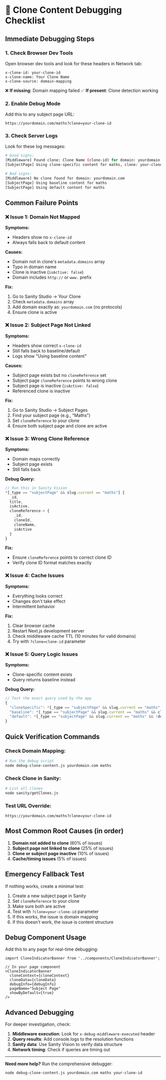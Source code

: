 # 🔧 Clone Content Debugging Checklist

## Immediate Debugging Steps

### 1. **Check Browser Dev Tools**
Open browser dev tools and look for these headers in Network tab:

```
x-clone-id: your-clone-id
x-clone-name: Your Clone Name  
x-clone-source: domain-mapping
```

❌ **If missing**: Domain mapping failed
✅ **If present**: Clone detection working

### 2. **Enable Debug Mode**
Add this to any subject page URL:
```
https://yourdomain.com/maths?clone=your-clone-id
```

### 3. **Check Server Logs**
Look for these log messages:

```bash
# Good signs:
[Middleware] Found clone: Clone Name (clone-id) for domain: yourdomain.com
[SubjectPage] Using clone-specific content for maths, clone: your-clone-id

# Bad signs:
[Middleware] No clone found for domain: yourdomain.com
[SubjectPage] Using baseline content for maths
[SubjectPage] Using default content for maths
```

## Common Failure Points

### ❌ **Issue 1: Domain Not Mapped**

**Symptoms:**
- Headers show no `x-clone-id`
- Always falls back to default content

**Causes:**
- Domain not in clone's `metadata.domains` array
- Typo in domain name
- Clone is inactive (`isActive: false`)
- Domain includes `http://` or `www.` prefix

**Fix:**
1. Go to Sanity Studio → Your Clone
2. Check `metadata.domains` array
3. Add domain exactly as: `yourdomain.com` (no protocols)
4. Ensure clone is active

### ❌ **Issue 2: Subject Page Not Linked**

**Symptoms:**
- Headers show correct `x-clone-id`
- Still falls back to baseline/default
- Logs show "Using baseline content"

**Causes:**
- Subject page exists but no `cloneReference` set
- Subject page `cloneReference` points to wrong clone
- Subject page is inactive (`isActive: false`)
- Referenced clone is inactive

**Fix:**
1. Go to Sanity Studio → Subject Pages
2. Find your subject page (e.g., "Maths")
3. Set `cloneReference` to your clone
4. Ensure both subject page and clone are active

### ❌ **Issue 3: Wrong Clone Reference**

**Symptoms:**
- Domain maps correctly
- Subject page exists
- Still falls back

**Debug Query:**
```javascript
// Run this in Sanity Vision
*[_type == "subjectPage" && slug.current == "maths"] {
  _id,
  title,
  isActive,
  cloneReference-> {
    _id,
    cloneId,
    cloneName,
    isActive
  }
}
```

**Fix:**
- Ensure `cloneReference` points to correct clone ID
- Verify clone ID format matches exactly

### ❌ **Issue 4: Cache Issues**

**Symptoms:**
- Everything looks correct
- Changes don't take effect
- Intermittent behavior

**Fix:**
1. Clear browser cache
2. Restart Next.js development server
3. Check middleware cache TTL (10 minutes for valid domains)
4. Try with `?clone=clone-id` parameter

### ❌ **Issue 5: Query Logic Issues**

**Symptoms:**
- Clone-specific content exists
- Query returns baseline instead

**Debug Query:**
```javascript
// Test the exact query used by the app
{
  "cloneSpecific": *[_type == "subjectPage" && slug.current == "maths" && cloneReference->cloneId.current == "your-clone-id" && isActive == true][0],
  "baseline": *[_type == "subjectPage" && slug.current == "maths" && cloneReference->baselineClone == true && isActive == true][0],
  "default": *[_type == "subjectPage" && slug.current == "maths" && !defined(cloneReference) && isActive == true][0]
}
```

## Quick Verification Commands

### Check Domain Mapping:
```bash
# Run the debug script
node debug-clone-content.js yourdomain.com maths
```

### Check Clone in Sanity:
```bash
# List all clones
node sanity/getClones.js
```

### Test URL Override:
```
https://yourdomain.com/maths?clone=your-clone-id
```

## Most Common Root Causes (in order)

1. **Domain not added to clone** (60% of issues)
2. **Subject page not linked to clone** (25% of issues)  
3. **Clone or subject page inactive** (10% of issues)
4. **Cache/timing issues** (5% of issues)

## Emergency Fallback Test

If nothing works, create a minimal test:

1. Create a new subject page in Sanity
2. Set `cloneReference` to your clone
3. Make sure both are active
4. Test with `?clone=your-clone-id` parameter
5. If this works, the issue is domain mapping
6. If this doesn't work, the issue is content structure

## Debug Component Usage

Add this to any page for real-time debugging:

```tsx
import CloneIndicatorBanner from '../components/CloneIndicatorBanner';

// In your page component
<CloneIndicatorBanner 
  cloneContext={cloneContext}
  cloneData={cloneData}
  debugInfo={debugInfo}
  pageName="Subject Page"
  showByDefault={true}
/>
```

## Advanced Debugging

For deeper investigation, check:

1. **Middleware execution**: Look for `x-debug-middleware-executed` header
2. **Query results**: Add console.logs to the resolution functions  
3. **Sanity data**: Use Sanity Vision to verify data structure
4. **Network timing**: Check if queries are timing out

---

**Need more help?** Run the comprehensive debugger:
```bash
node debug-clone-content.js yourdomain.com maths your-clone-id
```